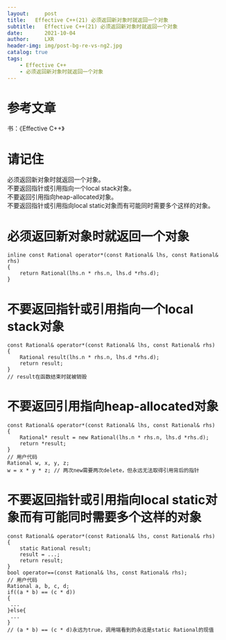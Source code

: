 ```yaml
---
layout:     post
title:   Effective C++(21) 必须返回新对象时就返回一个对象
subtitle:   Effective C++(21) 必须返回新对象时就返回一个对象
date:       2021-10-04
author:     LXR
header-img: img/post-bg-re-vs-ng2.jpg
catalog: true
tags:
    - Effective C++
    - 必须返回新对象时就返回一个对象
---
```


# 参考文章
书：《Effective C++》

# 请记住
必须返回新对象时就返回一个对象。  
不要返回指针或引用指向一个local stack对象。  
不要返回引用指向heap-allocated对象。   
不要返回指针或引用指向local static对象而有可能同时需要多个这样的对象。  

# 必须返回新对象时就返回一个对象
```
inline const Rational operator*(const Rational& lhs, const Rational& rhs)
{
    return Rational(lhs.n * rhs.n, lhs.d *rhs.d);
}
```

# 不要返回指针或引用指向一个local stack对象
```
const Rational& operator*(const Rational& lhs, const Rational& rhs)
{
    Rational result(lhs.n * rhs.n, lhs.d *rhs.d);
    return result;
}
// result在函数结束时就被销毁
```

# 不要返回引用指向heap-allocated对象
```
const Rational& operator*(const Rational& lhs, const Rational& rhs)
{
    Rational* result = new Rational(lhs.n * rhs.n, lhs.d *rhs.d);
    return *result;
}
// 用户代码
Rational w, x, y, z;
w = x * y * z; // 两次new需要两次delete，但永远无法取得引用背后的指针
```

# 不要返回指针或引用指向local static对象而有可能同时需要多个这样的对象
```
const Rational& operator*(const Rational& lhs, const Rational& rhs)
{
    static Rational result;
    result = ...;
    return result;
}
bool operator==(const Rational& lhs, const Rational& rhs);
// 用户代码
Rational a, b, c, d;
if((a * b) == (c * d))
{
 ...
}else{
 ...
}
// (a * b) == (c * d)永远为true，调用端看到的永远是static Rational的现值
```
